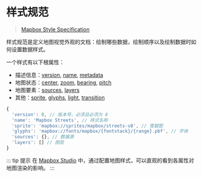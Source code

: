 # 样式规范
> [Mapbox Style Specification](https://maplibre.org/maplibre-gl-js-docs/style-spec/)

样式规范是定义地图视觉外观的文档：绘制哪些数据，绘制顺序以及绘制数据时如何设置数据样式。

一个样式有以下根属性： 
- 描述信息：[version](https://maplibre.org/maplibre-gl-js-docs/style-spec/root/#version), [name](https://maplibre.org/maplibre-gl-js-docs/style-spec/root/#name), [metadata](https://maplibre.org/maplibre-gl-js-docs/style-spec/root/#metadata)
- 地图状态：[center](https://maplibre.org/maplibre-gl-js-docs/style-spec/root/#center), [zoom](https://maplibre.org/maplibre-gl-js-docs/style-spec/root/#zoom), [bearing](https://maplibre.org/maplibre-gl-js-docs/style-spec/root/#bearing), [pitch](https://maplibre.org/maplibre-gl-js-docs/style-spec/root/#pitch)
- 地图要素：[sources](https://maplibre.org/maplibre-gl-js-docs/style-spec/root/#sources), [layers](https://maplibre.org/maplibre-gl-js-docs/style-spec/root/#layers)
- 其他：[sprite](https://maplibre.org/maplibre-gl-js-docs/style-spec/root/#sprite), [glyphs](https://maplibre.org/maplibre-gl-js-docs/style-spec/root/#glyphs), [light](https://maplibre.org/maplibre-gl-js-docs/style-spec/root/#light), [transition](https://maplibre.org/maplibre-gl-js-docs/style-spec/root/#transition)

``` js
{
  'version': 8, // 版本号，必须且必须为 8
  'name': 'Mapbox Streets', // 样式名称
  'sprite': 'mapbox://sprites/mapbox/streets-v8', // 雪碧图
  'glyphs': 'mapbox://fonts/mapbox/{fontstack}/{range}.pbf', // 字体
  'sources': {}, // 数据源
  'layers': [] // 图层
}
```

::: tip 提示
在 [Mapbox Studio](https://studio.mapbox.com/) 中，通过配置地图样式，可以直观的看到各属性对地图渲染的影响。
:::
